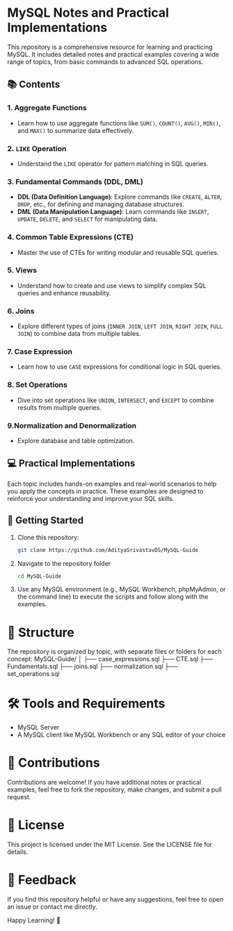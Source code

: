 # MySQL Notes and Practical Implementations

This repository is a comprehensive resource for learning and practicing MySQL. It includes detailed notes and practical examples covering a wide range of topics, from basic commands to advanced SQL operations.

## 📚 Contents

### 1. Aggregate Functions
- Learn how to use aggregate functions like `SUM()`, `COUNT()`, `AVG()`, `MIN()`, and `MAX()` to summarize data effectively.

### 2. `LIKE` Operation
- Understand the `LIKE` operator for pattern matching in SQL queries.

### 3. Fundamental Commands (DDL, DML)
- **DDL (Data Definition Language)**: Explore commands like `CREATE`, `ALTER`, `DROP`, etc., for defining and managing database structures.
- **DML (Data Manipulation Language)**: Learn commands like `INSERT`, `UPDATE`, `DELETE`, and `SELECT` for manipulating data.

### 4. Common Table Expressions (CTE)
- Master the use of CTEs for writing modular and reusable SQL queries.

### 5. Views
- Understand how to create and use views to simplify complex SQL queries and enhance reusability.

### 6. Joins
- Explore different types of joins (`INNER JOIN`, `LEFT JOIN`, `RIGHT JOIN`, `FULL JOIN`) to combine data from multiple tables.

### 7. Case Expression
- Learn how to use `CASE` expressions for conditional logic in SQL queries.

### 8. Set Operations
- Dive into set operations like `UNION`, `INTERSECT`, and `EXCEPT` to combine results from multiple queries.

### 9.Normalization and Denormalization
- Explore database and table optimization.

## 💻 Practical Implementations
Each topic includes hands-on examples and real-world scenarios to help you apply the concepts in practice. These examples are designed to reinforce your understanding and improve your SQL skills.

## 🚀 Getting Started
1. Clone this repository:
   ```bash
   git clone https://github.com/AdityaSrivastavDS/MySQL-Guide
   ```
2. Navigate to the repository folder
   ```bash
   cd MySQL-Guide
   ```
3. Use any MySQL environment (e.g., MySQL Workbench, phpMyAdmin, or the command line) to execute the scripts and follow along with the examples.


# 📂 Structure
The repository is organized by topic, with separate files or folders for each concept:
MySQL-Guide/
│
├── case_expressions.sql
├── CTE.sql
├── Fundamentals.sql
├── joins.sql
├── normalization.sql
├── set_operations.sql

# 🛠 Tools and Requirements
- MySQL Server
- A MySQL client like MySQL Workbench or any SQL editor of your choice


# 🤝 Contributions
Contributions are welcome! If you have additional notes or practical examples, feel free to fork the repository, make changes, and submit a pull request.

# 📄 License
This project is licensed under the MIT License. See the LICENSE file for details.

# 💬 Feedback
If you find this repository helpful or have any suggestions, feel free to open an issue or contact me directly.

Happy Learning! 🎉